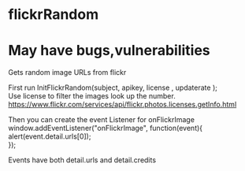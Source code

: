 # flickrRandom
# May have bugs,vulnerabilities
Gets random image URLs from flickr  


First run InitFlickrRandom(subject, apikey, license <optional>, updaterate <optional>);  
Use license to filter the images look up the number. https://www.flickr.com/services/api/flickr.photos.licenses.getInfo.html
  
Then you can create the event Listener for onFlickrImage  
window.addEventListener("onFlickrImage", function(event){  
alert(event.detail.urls[0]);  
});  
  
  
Events have both detail.urls and detail.credits

